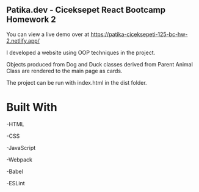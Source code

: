 ## Patika.dev - Ciceksepet React Bootcamp Homework 2

You can view a live demo over at https://patika-ciceksepeti-125-bc-hw-2.netlify.app/

I developed a website using OOP techniques in the project.

Objects produced from Dog and Duck classes derived from Parent Animal Class are rendered to the main page as cards.

The project can be run with index.html in the dist folder.
# Built With

-HTML

-CSS

-JavaScript

-Webpack

-Babel

-ESLint
